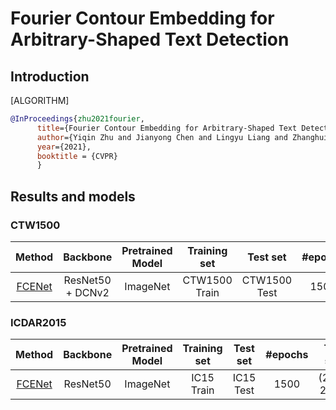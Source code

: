# Fourier Contour Embedding for Arbitrary-Shaped Text Detection

## Introduction

[ALGORITHM]

```bibtex
@InProceedings{zhu2021fourier,
      title={Fourier Contour Embedding for Arbitrary-Shaped Text Detection},
      author={Yiqin Zhu and Jianyong Chen and Lingyu Liang and Zhanghui Kuang and Lianwen Jin and Wayne Zhang},
      year={2021},
      booktitle = {CVPR}
      }
```

## Results and models

### CTW1500

|                                     Method                             |     Backbone     | Pretrained Model | Training set  |   Test set   | #epochs | Test size | Recall | Precision | Hmean |                                                                                        Download                                                                                                    |
| :--------------------------------------------------------------------: |:----------------:| :--------------: | :-----------: | :----------: | :-----: | :-------: | :----: | :-------: | :---: | :------------------------------------------------------------------------------------------------------------------------------------------------------------------------------------------------: |
| [FCENet](/configs/textdet/fcenet/fcenet_r50dcnv2_fpn_1500e_ctw1500.py) | ResNet50 + DCNv2 |     ImageNet     | CTW1500 Train | CTW1500 Test |  1500   |(736, 1080)| 0.828  |   0.875   | 0.851 | [model](https://download.openmmlab.com/mmocr/textdet/fcenet/fcenet_r50dcnv2_fpn_1500e_ctw1500-05d740bb.pth) \| [log](https://download.openmmlab.com/mmocr/textdet/fcenet/20210511_181328.log.json) |

### ICDAR2015

|                                     Method                             |     Backbone     | Pretrained Model | Training set  |   Test set   | #epochs | Test size  | Recall | Precision | Hmean |                                                                                        Download                                                                                                    |
| :--------------------------------------------------------------------: | :--------------: | :--------------: | :-----------: | :----------: | :-----: | :-------:  | :----: | :-------: | :---: | :------------------------------------------------------------------------------------------------------------------------------------------------------------------------------------------------: |
| [FCENet](/configs/textdet/fcenet/fcenet_r50_fpn_1500e_icdar2015.py)    |     ResNet50     |     ImageNet     |   IC15 Train  |   IC15 Test  |  1500   |(2260, 2260)| 0.819  |   0.880   | 0.849 | [model](https://download.openmmlab.com/mmocr/textdet/fcenet/fcenet_r50dcnv2_fpn_1500e_ctw1500-05d740bb.pth) \| [log](https://download.openmmlab.com/mmocr/textdet/fcenet/20210511_181328.log.json) |
